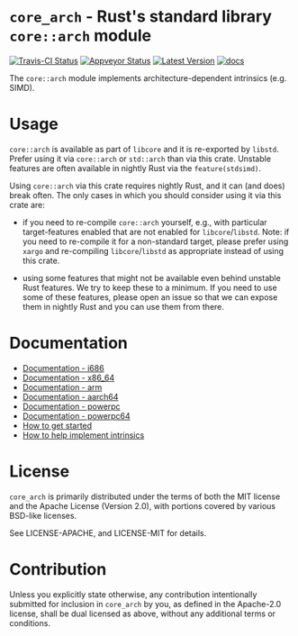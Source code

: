 `core_arch` - Rust's standard library `core::arch` module
=======

[![Travis-CI Status]][travis] [![Appveyor Status]][appveyor] [![Latest Version]][crates.io] [![docs]][docs.rs]


The `core::arch` module implements architecture-dependent intrinsics (e.g. SIMD).

# Usage 

`core::arch` is available as part of `libcore` and it is re-exported by
`libstd`. Prefer using it via `core::arch` or `std::arch` than via this crate.
Unstable features are often available in nightly Rust via the
`feature(stdsimd)`.

Using `core::arch` via this crate requires nightly Rust, and it can (and does)
break often. The only cases in which you should consider using it via this crate
are:

* if you need to re-compile `core::arch` yourself, e.g., with particular
  target-features enabled that are not enabled for `libcore`/`libstd`. Note: if
  you need to re-compile it for a non-standard target, please prefer using
  `xargo` and re-compiling `libcore`/`libstd` as appropriate instead of using
  this crate.
  
* using some features that might not be available even behind unstable Rust
  features. We try to keep these to a minimum. If you need to use some of these
  features, please open an issue so that we can expose them in nightly Rust and
  you can use them from there.

# Documentation

* [Documentation - i686][i686]
* [Documentation - x86\_64][x86_64]
* [Documentation - arm][arm]
* [Documentation - aarch64][aarch64]
* [Documentation - powerpc][powerpc]
* [Documentation - powerpc64][powerpc64]
* [How to get started][contrib]
* [How to help implement intrinsics][help-implement]

[contrib]: https://github.com/rust-lang-nursery/stdsimd/blob/master/CONTRIBUTING.md
[help-implement]: https://github.com/rust-lang-nursery/stdsimd/issues/40
[i686]: https://rust-lang-nursery.github.io/stdsimd/i686/core_arch/
[x86_64]: https://rust-lang-nursery.github.io/stdsimd/x86_64/core_arch/
[arm]: https://rust-lang-nursery.github.io/stdsimd/arm/core_arch/
[aarch64]: https://rust-lang-nursery.github.io/stdsimd/aarch64/core_arch/
[powerpc]: https://rust-lang-nursery.github.io/stdsimd/powerpc/core_arch/
[powerpc64]: https://rust-lang-nursery.github.io/stdsimd/powerpc64/core_arch/

# License

`core_arch` is primarily distributed under the terms of both the MIT license and
the Apache License (Version 2.0), with portions covered by various BSD-like
licenses.

See LICENSE-APACHE, and LICENSE-MIT for details.

# Contribution

Unless you explicitly state otherwise, any contribution intentionally submitted
for inclusion in `core_arch` by you, as defined in the Apache-2.0 license,
shall be dual licensed as above, without any additional terms or conditions.

[travis]: https://travis-ci.org/rust-lang-nursery/stdsimd
[Travis-CI Status]: https://travis-ci.org/rust-lang-nursery/stdsimd.svg?branch=master
[appveyor]: https://ci.appveyor.com/project/rust-lang-libs/stdsimd/branch/master
[Appveyor Status]: https://ci.appveyor.com/api/projects/status/ix74qhmilpibn00x/branch/master?svg=true
[Latest Version]: https://img.shields.io/crates/v/core_arch.svg
[crates.io]: https://crates.io/crates/core_arch
[docs]: https://docs.rs/core_arch/badge.svg
[docs.rs]: https://docs.rs/core_arch/
